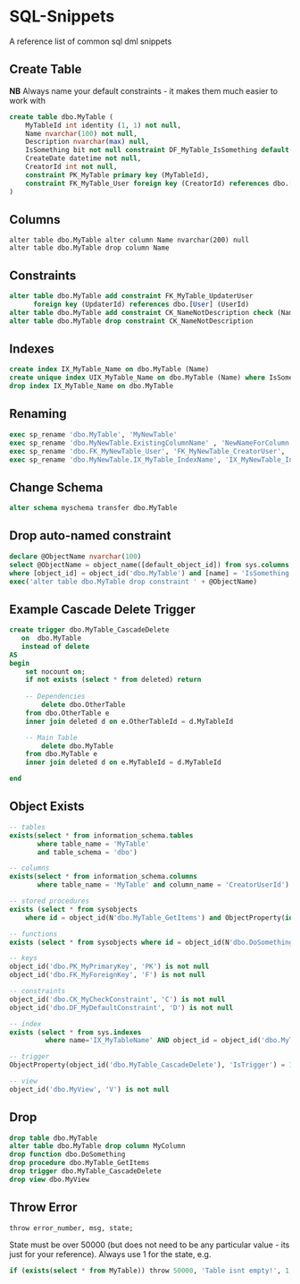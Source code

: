# SQL-Snippets

A reference list of common sql dml snippets

## Create Table

**NB** Always name your default constraints - it makes them much easier to work with

```sql
create table dbo.MyTable ( 
	MyTableId int identity (1, 1) not null,
	Name nvarchar(100) not null,
	Description nvarchar(max) null,
	IsSomething bit not null constraint DF_MyTable_IsSomething default(1),
	CreateDate datetime not null,
	CreatorId int not null,
	constraint PK_MyTable primary key (MyTableId),
	constraint FK_MyTable_User foreign key (CreatorId) references dbo.[User] (UserId)
)
```

## Columns

```
alter table dbo.MyTable alter column Name nvarchar(200) null
alter table dbo.MyTable drop column Name
```

## Constraints

```sql
alter table dbo.MyTable add constraint FK_MyTable_UpdaterUser 
      foreign key (UpdaterId) references dbo.[User] (UserId)
alter table dbo.MyTable add constraint CK_NameNotDescription check (Name <> Description)
alter table dbo.MyTable drop constraint CK_NameNotDescription
```

## Indexes

```sql
create index IX_MyTable_Name on dbo.MyTable (Name)
create unique index UIX_MyTable_Name on dbo.MyTable (Name) where IsSomething = 1
drop index IX_MyTable_Name on dbo.MyTable 
```

## Renaming
```sql
exec sp_rename 'dbo.MyTable', 'MyNewTable'
exec sp_rename 'dbo.MyNewTable.ExistingColumnName' , 'NewNameForColumn', 'column'
exec sp_rename 'dbo.FK_MyNewTable_User', 'FK_MyNewTable_CreatorUser', 'object'
exec sp_rename 'dbo.MyNewTable.IX_MyTable_IndexName', 'IX_MyNewTable_IndexName', 'index'
```

## Change Schema
```sql
alter schema myschema transfer dbo.MyTable
```

## Drop auto-named constraint
```sql
declare @ObjectName nvarchar(100)
select @ObjectName = object_name([default_object_id]) from sys.columns
where [object_id] = object_id('dbo.MyTable') and [name] = 'IsSomething';
exec('alter table dbo.MyTable drop constraint ' + @ObjectName)
```

## Example Cascade Delete Trigger
```sql
create trigger dbo.MyTable_CascadeDelete
   on  dbo.MyTable
   instead of delete
AS 
begin
	set nocount on;
	if not exists (select * from deleted) return
	
	-- Dependencies
        delete dbo.OtherTable
	from dbo.OtherTable e
	inner join deleted d on e.OtherTableId = d.MyTableId

	-- Main Table
        delete dbo.MyTable
	from dbo.MyTable e
	inner join deleted d on e.MyTableId = d.MyTableId

end
```

## Object Exists
```sql
-- tables
exists(select * from information_schema.tables 
       where table_name = 'MyTable'
       and table_schema = 'dbo')

-- columns
exists(select * from information_schema.columns 
       where table_name = 'MyTable' and column_name = 'CreatorUserId')

-- stored procedures
exists (select * from sysobjects 
	where id = object_id(N'dbo.MyTable_GetItems') and ObjectProperty(id, N'IsProcedure') = 1)

-- functions
exists (select * from sysobjects where id = object_id(N'dbo.DoSomething') and type in (N'FN', N'IF', N'TF', N'FS', N'FT'))

-- keys
object_id('dbo.PK_MyPrimaryKey', 'PK') is not null
object_id('dbo.FK_MyForeignKey', 'F') is not null

-- constraints
object_id('dbo.CK_MyCheckConstraint', 'C') is not null
object_id('dbo.DF_MyDefaultConstraint', 'D') is not null

-- index
exists (select * from sys.indexes 
		 where name='IX_MyTableName' AND object_id = object_id('dbo.MyTable'))

-- trigger
ObjectProperty(object_id('dbo.MyTable_CascadeDelete'), 'IsTrigger') = 1

-- view
object_id('dbo.MyView', 'V') is not null

```

## Drop

```sql
drop table dbo.MyTable
alter table dbo.MyTable drop column MyColumn
drop function dbo.DoSomething
drop procedure dbo.MyTable_GetItems
drop trigger dbo.MyTable_CascadeDelete
drop view dbo.MyView
```

## Throw Error

```
throw error_number, msg, state;
```
State must be over 50000 (but does not need to be any particular value - its just for your reference). Always use 1 for the state, e.g.

```sql
if (exists(select * from MyTable)) throw 50000, 'Table isnt empty!', 1;
```
